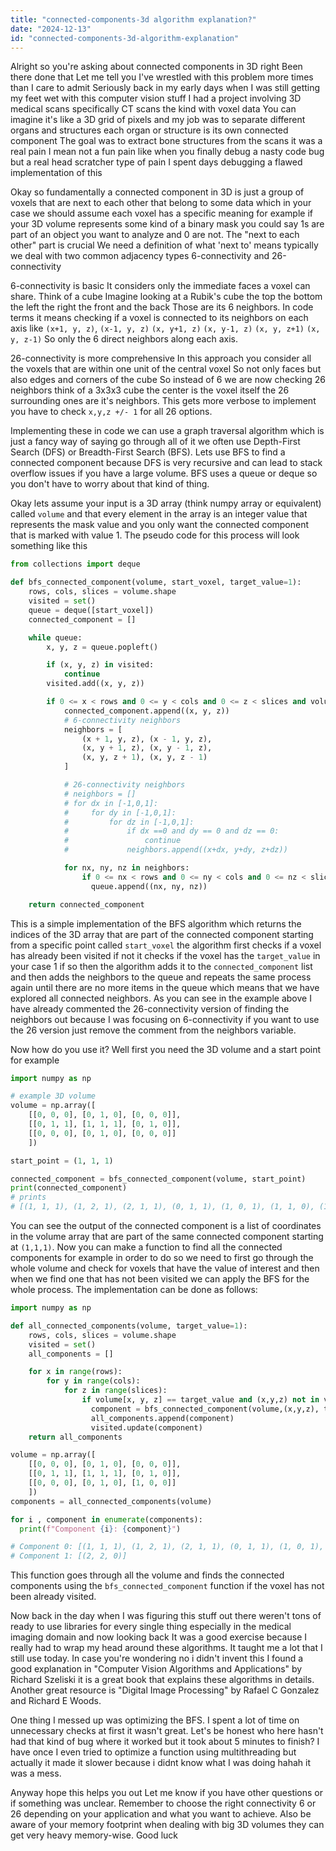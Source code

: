 ```yaml
---
title: "connected-components-3d algorithm explanation?"
date: "2024-12-13"
id: "connected-components-3d-algorithm-explanation"
---
```


Alright so you're asking about connected components in 3D right Been there done that Let me tell you I've wrestled with this problem more times than I care to admit Seriously back in my early days when I was still getting my feet wet with this computer vision stuff I had a project involving 3D medical scans specifically CT scans the kind with voxel data You can imagine it's like a 3D grid of pixels and my job was to separate different organs and structures each organ or structure is its own connected component The goal was to extract bone structures from the scans it was a real pain I mean not a fun pain like when you finally debug a nasty code bug but a real head scratcher type of pain I spent days debugging a flawed implementation of this

Okay so fundamentally a connected component in 3D is just a group of voxels that are next to each other that belong to some data which in your case we should assume each voxel has a specific meaning for example if your 3D volume represents some kind of a binary mask you could say 1s are part of an object you want to analyze and 0 are not. The "next to each other" part is crucial We need a definition of what 'next to' means typically we deal with two common adjacency types 6-connectivity and 26-connectivity

6-connectivity is basic It considers only the immediate faces a voxel can share. Think of a cube Imagine looking at a Rubik's cube the top the bottom the left the right the front and the back Those are its 6 neighbors. In code terms it means checking if a voxel is connected to its neighbors on each axis like `(x+1, y, z)`, `(x-1, y, z)` `(x, y+1, z)` `(x, y-1, z)` `(x, y, z+1)` `(x, y, z-1)` So only the 6 direct neighbors along each axis.

26-connectivity is more comprehensive In this approach you consider all the voxels that are within one unit of the central voxel So not only faces but also edges and corners of the cube So instead of 6 we are now checking 26 neighbors think of a 3x3x3 cube the center is the voxel itself the 26 surrounding ones are it's neighbors. This gets more verbose to implement you have to check `x,y,z +/- 1` for all 26 options.

Implementing these in code we can use a graph traversal algorithm which is just a fancy way of saying go through all of it we often use Depth-First Search (DFS) or Breadth-First Search (BFS). Lets use BFS to find a connected component because DFS is very recursive and can lead to stack overflow issues if you have a large volume. BFS uses a queue or deque so you don't have to worry about that kind of thing.

Okay lets assume your input is a 3D array (think numpy array or equivalent) called `volume` and that every element in the array is an integer value that represents the mask value and you only want the connected component that is marked with value 1. The pseudo code for this process will look something like this

```python
from collections import deque

def bfs_connected_component(volume, start_voxel, target_value=1):
    rows, cols, slices = volume.shape
    visited = set()
    queue = deque([start_voxel])
    connected_component = []

    while queue:
        x, y, z = queue.popleft()

        if (x, y, z) in visited:
            continue
        visited.add((x, y, z))

        if 0 <= x < rows and 0 <= y < cols and 0 <= z < slices and volume[x, y, z] == target_value:
            connected_component.append((x, y, z))
            # 6-connectivity neighbors
            neighbors = [
                (x + 1, y, z), (x - 1, y, z),
                (x, y + 1, z), (x, y - 1, z),
                (x, y, z + 1), (x, y, z - 1)
            ]

            # 26-connectivity neighbors
            # neighbors = []
            # for dx in [-1,0,1]:
            #     for dy in [-1,0,1]:
            #         for dz in [-1,0,1]:
            #             if dx ==0 and dy == 0 and dz == 0:
            #                 continue
            #             neighbors.append((x+dx, y+dy, z+dz))

            for nx, ny, nz in neighbors:
                if 0 <= nx < rows and 0 <= ny < cols and 0 <= nz < slices:
                  queue.append((nx, ny, nz))

    return connected_component
```
This is a simple implementation of the BFS algorithm which returns the indices of the 3D array that are part of the connected component starting from a specific point called `start_voxel` the algorithm first checks if a voxel has already been visited if not it checks if the voxel has the `target_value` in your case 1 if so then the algorithm adds it to the `connected_component` list and then adds the neighbors to the queue and repeats the same process again until there are no more items in the queue which means that we have explored all connected neighbors.
As you can see in the example above I have already commented the 26-connectivity version of finding the neighbors out because I was focusing on 6-connectivity if you want to use the 26 version just remove the comment from the neighbors variable.

Now how do you use it? Well first you need the 3D volume and a start point for example

```python
import numpy as np

# example 3D volume
volume = np.array([
    [[0, 0, 0], [0, 1, 0], [0, 0, 0]],
    [[0, 1, 1], [1, 1, 1], [0, 1, 0]],
    [[0, 0, 0], [0, 1, 0], [0, 0, 0]]
    ])

start_point = (1, 1, 1)

connected_component = bfs_connected_component(volume, start_point)
print(connected_component)
# prints
# [(1, 1, 1), (1, 2, 1), (2, 1, 1), (0, 1, 1), (1, 0, 1), (1, 1, 0), (1, 1, 2)]

```
You can see the output of the connected component is a list of coordinates in the volume array that are part of the same connected component starting at `(1,1,1)`.
Now you can make a function to find all the connected components for example in order to do so we need to first go through the whole volume and check for voxels that have the value of interest and then when we find one that has not been visited we can apply the BFS for the whole process. The implementation can be done as follows:
```python
import numpy as np

def all_connected_components(volume, target_value=1):
    rows, cols, slices = volume.shape
    visited = set()
    all_components = []

    for x in range(rows):
        for y in range(cols):
            for z in range(slices):
                if volume[x, y, z] == target_value and (x,y,z) not in visited:
                  component = bfs_connected_component(volume,(x,y,z), target_value)
                  all_components.append(component)
                  visited.update(component)
    return all_components

volume = np.array([
    [[0, 0, 0], [0, 1, 0], [0, 0, 0]],
    [[0, 1, 1], [1, 1, 1], [0, 1, 0]],
    [[0, 0, 0], [0, 1, 0], [1, 0, 0]]
    ])
components = all_connected_components(volume)

for i , component in enumerate(components):
  print(f"Component {i}: {component}")

# Component 0: [(1, 1, 1), (1, 2, 1), (2, 1, 1), (0, 1, 1), (1, 0, 1), (1, 1, 0), (1, 1, 2)]
# Component 1: [(2, 2, 0)]
```

This function goes through all the volume and finds the connected components using the `bfs_connected_component` function if the voxel has not been already visited.

Now back in the day when I was figuring this stuff out there weren't tons of ready to use libraries for every single thing especially in the medical imaging domain and now looking back It was a good exercise because I really had to wrap my head around these algorithms. It taught me a lot that I still use today. In case you're wondering no i didn't invent this I found a good explanation in "Computer Vision Algorithms and Applications" by Richard Szeliski it is a great book that explains these algorithms in details. Another great resource is "Digital Image Processing" by Rafael C Gonzalez and Richard E Woods.

One thing I messed up was optimizing the BFS. I spent a lot of time on unnecessary checks at first it wasn't great. Let's be honest who here hasn't had that kind of bug where it worked but it took about 5 minutes to finish? I have once I even tried to optimize a function using multithreading but actually it made it slower because i didnt know what I was doing hahah it was a mess.

Anyway hope this helps you out Let me know if you have other questions or if something was unclear. Remember to choose the right connectivity 6 or 26 depending on your application and what you want to achieve. Also be aware of your memory footprint when dealing with big 3D volumes they can get very heavy memory-wise. Good luck
